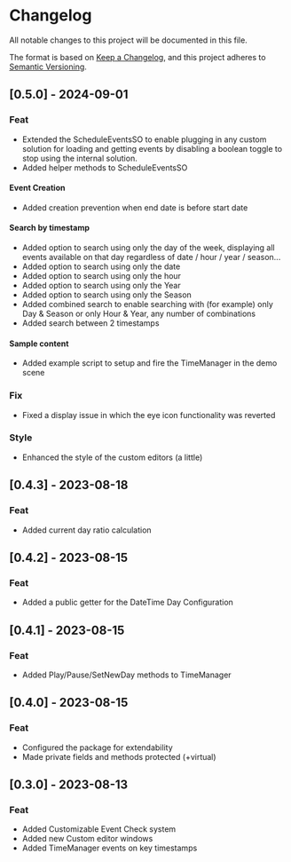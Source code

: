 # Changelog

All notable changes to this project will be documented in this file.

The format is based on [Keep a Changelog](https://keepachangelog.com/en/1.0.0/), and this project adheres to [Semantic Versioning](https://semver.org/spec/v2.0.0.html).

## [0.5.0] - 2024-09-01
### Feat
- Extended the ScheduleEventsSO to enable plugging in any custom solution for loading and getting events by disabling a boolean toggle to stop using the internal solution.
- Added helper methods to ScheduleEventsSO
#### Event Creation
- Added creation prevention when end date is before start date
#### Search by timestamp
- Added option to search using only the day of the week, displaying all events available on that day regardless of date / hour / year / season...
- Added option to search using only the date
- Added option to search using only the hour
- Added option to search using only the Year
- Added option to search using only the Season
- Added combined search to enable searching with (for example) only Day & Season or only Hour & Year, any number of combinations
- Added search between 2 timestamps
#### Sample content
- Added example script to setup and fire the TimeManager in the demo scene
### Fix
- Fixed a display issue in which the eye icon functionality was reverted
### Style
- Enhanced the style of the custom editors (a little)

## [0.4.3] - 2023-08-18
### Feat
- Added current day ratio calculation

## [0.4.2] - 2023-08-15
### Feat
- Added a public getter for the DateTime Day Configuration

## [0.4.1] - 2023-08-15
### Feat
- Added Play/Pause/SetNewDay methods to TimeManager

## [0.4.0] - 2023-08-15
### Feat
- Configured the package for extendability
- Made private fields and methods protected (+virtual)

## [0.3.0] - 2023-08-13
### Feat
- Added Customizable Event Check system
- Added new Custom editor windows
- Added TimeManager events on key timestamps
